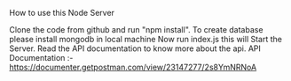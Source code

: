 How to use this Node Server

Clone the code from github and run "npm install".
To create database please install mongodb in local machine
Now run index.js this will Start the Server.
Read the API documentation to know more about the api.
API Documentation :- https://documenter.getpostman.com/view/23147277/2s8YmNRNoA